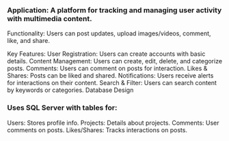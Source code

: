 ### Application: A platform for tracking and managing user activity with multimedia content.

Functionality: Users can post updates, upload images/videos, comment, like, and share.

Key Features:
User Registration: Users can create accounts with basic details.
Content Management: Users can create, edit, delete, and categorize posts.
Comments: Users can comment on posts for interaction.
Likes & Shares: Posts can be liked and shared.
Notifications: Users receive alerts for interactions on their content.
Search & Filter: Users can search content by keywords or categories.
Database Design

### Uses SQL Server with tables for:
Users: Stores profile info.
Projects: Details about projects.
Comments: User comments on posts.
Likes/Shares: Tracks interactions on posts.

